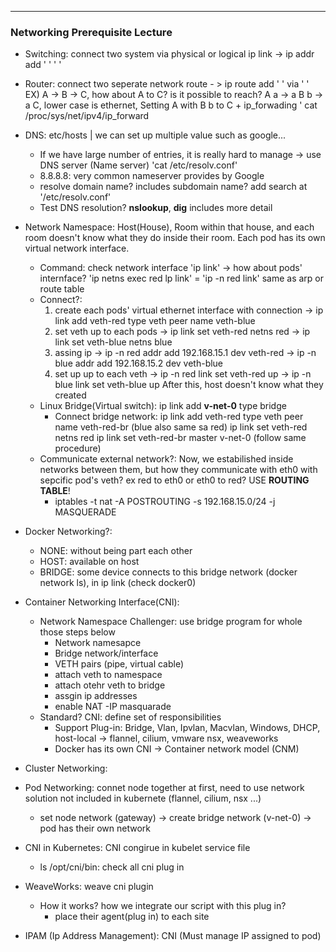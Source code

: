 --- 
### Networking Prerequisite Lecture 
- Switching: connect two system via physical or logical 
             ip link -> ip addr add ' ' ' ' 
- Router: connect two seperate network 
          route - > ip route add ' ' via ' '
EX) A -> B -> C, how about A to C? is it possible to reach? 
A a -> a B b -> a C, lower case is ethernet, Setting A with B b to C  + ip_forwading ' cat /proc/sys/net/ipv4/ip_forward 
- DNS: etc/hosts | we can set up multiple value such as google... 
    - If we have large number of entries, it is really hard to manage -> use DNS server (Name server) 'cat /etc/resolv.conf' 
    - 8.8.8.8: very common nameserver provides by Google 
    - resolve domain name? includes subdomain name? add search at '/etc/resolv.conf' 
    - Test DNS resolution? **nslookup**, **dig** includes more detail
- Network Namespace: Host(House), Room within that house, and each room doesn't know what they do inside their room. 
Each pod has its own virtual network interface.
  - Command: check network interface 'ip link' -> how about pods' internface? 'ip netns exec red lp link' = 'ip -n red link' 
    same as arp or route table 
  - Connect?: 
    1) create each pods' virtual ethernet interface with connection -> ip link add veth-red type veth peer name veth-blue 
    2) set veth up to each pods -> ip link set veth-red netns red
                                -> ip link set veth-blue netns blue
    3) assing ip -> ip -n red addr add 192.168.15.1 dev veth-red 
                 -> ip -n blue addr add 192.168.15.2 dev veth-blue 
    4) set up up to each veth -> ip -n red link set veth-red up 
                              -> ip -n blue link set veth-blue up 
    After this, host doesn't know what they created 
  - Linux Bridge(Virtual switch): ip link add **v-net-0** type bridge 
    - Connect bridge network: ip link add veth-red type veth peer name veth-red-br (blue also same sa red)
                              ip link set veth-red netns red 
                              ip link set veth-red-br master v-net-0 
                              (follow same procedure)
  - Communicate external network?: Now, we estabilished inside networks between them, but how they communicate with eth0 with sepcific pod's veth? ex red to eth0 or eth0 to red? USE **ROUTING TABLE**!
    - iptables -t nat -A POSTROUTING -s 192.168.15.0/24 -j MASQUERADE

- Docker Networking?: 
  - NONE: without being part each other 
  - HOST: available on host 
  - BRIDGE: some device connects to this bridge network (docker network ls), in ip link (check docker0)
- Container Networking Interface(CNI): 
  - Network Namespace Challenger: use bridge program for whole those steps below  
    - Network namesapce
    - Bridge network/interface
    - VETH pairs (pipe, virtual cable)
    - attach veth to namespace
    - attach otehr veth to bridge 
    - assgin ip addresses
    - enable NAT -IP masquarade 
  - Standard? CNI: define set of responsibilities
    - Support Plug-in: Bridge, Vlan, Ipvlan, Macvlan, Windows, DHCP, host-local -> flannel, cilium, vmware nsx, weaveworks
    - Docker has its own CNI -> Container network model (CNM)
- Cluster Networking: 

- Pod Networking: connet node together at first, need to use network solution not included in kubernete (flannel, cilium, nsx ...)
  - set node network (gateway) -> create bridge network (v-net-0) -> pod has their own network

- CNI in Kubernetes: CNI congirue in kubelet service file 
  - ls /opt/cni/bin: check all cni plug in 
- WeaveWorks: weave cni plugin 
  - How it works? how we integrate our script with this plug in?
    - place their agent(plug in) to each site
- IPAM (Ip Address Management): CNI (Must manage IP assigned to pod) 